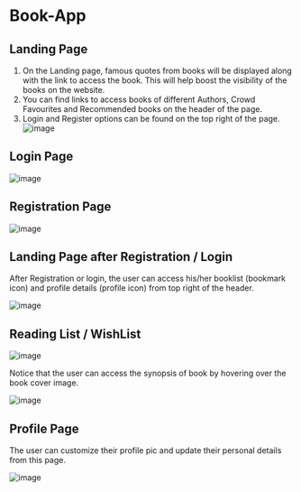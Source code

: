 # Book-App

## Landing Page
1) On the Landing page, famous quotes from books will be displayed along with the link to access the book. This will help boost the visibility of the books on the website.
2) You can find links to access books of different Authors, Crowd Favourites and Recommended books on the header of the page.
3) Login and Register options can be found on the top right of the page.
![image](https://user-images.githubusercontent.com/110247732/184634567-54dde62e-306f-4f7a-92a7-3d9944bb9afc.png)

## Login Page
![image](https://user-images.githubusercontent.com/110247732/184635170-b120bfab-ca55-4a9c-a4a4-ac364d5fc954.png)

## Registration Page
![image](https://user-images.githubusercontent.com/110247732/184635296-66d66684-e01f-456b-b4eb-10e6c9f6ab87.png)

## Landing Page after Registration / Login
After Registration or login, the user can access his/her booklist (bookmark icon) and profile details (profile icon) from top right of the header.

![image](https://user-images.githubusercontent.com/110247732/184635556-af680792-779d-46d4-b177-acf77bc068ad.png)

## Reading List / WishList
![image](https://user-images.githubusercontent.com/110247732/184635709-656d5f83-b052-4a00-ba4f-8322e6e39d7c.png)

Notice that the user can access the synopsis of book by hovering over the book cover image.

![image](https://user-images.githubusercontent.com/110247732/184635925-bb6e7d63-d3fc-4086-baf7-688221cfed0a.png)

## Profile Page
The user can customize their profile pic and update their personal details from this page.

![image](https://user-images.githubusercontent.com/110247732/184636005-de934ddc-ae65-4ac2-a37a-a27804152c5a.png)
